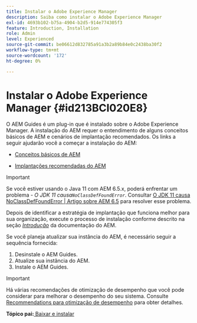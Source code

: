 ```yaml
---
title: Instalar o Adobe Experience Manager
description: Saiba como instalar o Adobe Experience Manager
exl-id: 4693b102-b75a-4904-b2d5-914e774305f3
feature: Introduction, Installation
role: Admin
level: Experienced
source-git-commit: be06612d832785a91a3b2a89b84e0c2438ba30f2
workflow-type: tm+mt
source-wordcount: '172'
ht-degree: 0%

---
```


# Instalar o Adobe Experience Manager {#id213BCI020E8}

O AEM Guides é um plug-in que é instalado sobre o Adobe Experience Manager. A instalação do AEM requer o entendimento de alguns conceitos básicos de AEM e cenários de implantação recomendados. Os links a seguir ajudarão você a começar a instalação do AEM:

- [Conceitos básicos de AEM](https://helpx.adobe.com/br/experience-manager/6-5/sites/deploying/using/deploy.html#BasicConcepts)

- [Implantações recomendadas do AEM](https://helpx.adobe.com/br/experience-manager/6-5/sites/deploying/using/recommended-deploys.html)


>[!IMPORTANT]
>
> Se você estiver usando o Java 11 com AEM 6.5.x, poderá enfrentar um problema - *O JDK 11 causa`NoClassDefFoundError`*. Consultar [O JDK 11 causa NoClassDefFoundError \| Artigo sobre AEM 6.5](https://helpx.adobe.com/experience-manager/kb/jdk-11-causes-noclassdeffounderror---aem-6-5.html) para resolver esse problema.

Depois de identificar a estratégia de implantação que funciona melhor para sua organização, execute o processo de instalação conforme descrito na seção *[Introdução](https://helpx.adobe.com/br/experience-manager/6-5/sites/deploying/using/deploy.html#GettingStarted)* da documentação do AEM.

Se você planeja atualizar sua instância do AEM, é necessário seguir a sequência fornecida:

1. Desinstale o AEM Guides.
1. Atualize sua instância do AEM.
1. Instale o AEM Guides.

>[!IMPORTANT]
>
> Há várias recomendações de otimização de desempenho que você pode considerar para melhorar o desempenho do seu sistema. Consulte [Recommendations para otimização de desempenho](download-install-recommend-perf-optimiz.md#) para obter detalhes.

**Tópico pai:**&#x200B;[&#x200B; Baixar e instalar](download-install.md)

